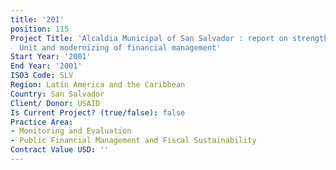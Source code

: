 ```yaml
---
title: '201'
position: 115
Project Title: 'Alcaldia Municipal of San Salvador : report on strengthening the Financial
  Unit and modernizing of financial management'
Start Year: '2001'
End Year: '2001'
ISO3 Code: SLV
Region: Latin America and the Caribbean
Country: San Salvador
Client/ Donor: USAID
Is Current Project? (true/false): false
Practice Area:
- Monitoring and Evaluation
- Public Financial Management and Fiscal Sustainability
Contract Value USD: ''
---
```


